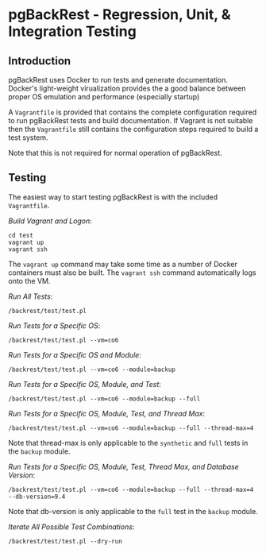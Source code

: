 # pgBackRest - Regression, Unit, & Integration Testing

## Introduction

pgBackRest uses Docker to run tests and generate documentation. Docker's light-weight virualization provides the a good balance between proper OS emulation and performance (especially startup)

A `Vagrantfile` is provided that contains the complete configuration required to run pgBackRest tests and build documentation. If Vagrant is not suitable then the `Vagrantfile` still contains the configuration steps required to build a test system.

Note that this is not required for normal operation of pgBackRest.

## Testing

The easiest way to start testing pgBackRest is with the included `Vagrantfile`.

_Build Vagrant and Logon_:
```
cd test
vagrant up
vagrant ssh
```
The `vagrant up` command may take some time as a number of Docker containers must also be built. The `vagrant ssh` command automatically logs onto the VM.

_Run All Tests_:
```
/backrest/test/test.pl
```

_Run Tests for a Specific OS_:
```
/backrest/test/test.pl --vm=co6
```

_Run Tests for a Specific OS and Module_:
```
/backrest/test/test.pl --vm=co6 --module=backup
```

_Run Tests for a Specific OS, Module, and Test_:
```
/backrest/test/test.pl --vm=co6 --module=backup --full
```

_Run Tests for a Specific OS, Module, Test, and Thread Max_:
```
/backrest/test/test.pl --vm=co6 --module=backup --full --thread-max=4
```
Note that thread-max is only applicable to the `synthetic` and `full` tests in the `backup` module.

_Run Tests for a Specific OS, Module, Test, Thread Max, and Database Version_:
```
/backrest/test/test.pl --vm=co6 --module=backup --full --thread-max=4 --db-version=9.4
```
Note that db-version is only applicable to the `full` test in the `backup` module.

_Iterate All Possible Test Combinations_:
```
/backrest/test/test.pl --dry-run
```
